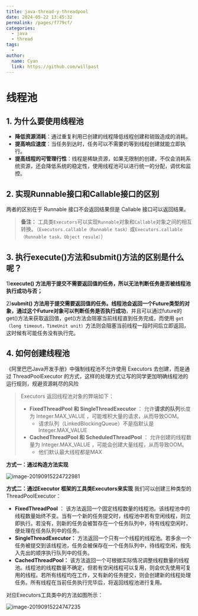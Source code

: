 ```yaml
---
title: java-thread-y-threadpool
date: 2024-05-22 13:45:32
permalink: /pages/f779cf/
categories:
  - java
  - thread
tags:
  - 
author: 
  name: Cyan
  link: https://github.com/willpast
---
```

# 线程池

## 1. 为什么要使用线程池

- **降低资源消耗**：通过重复利用已创建的线程降低线程创建和销毁造成的消耗。
- **提高响应速度**：当任务到达时，任务可以不需要的等到线程创建就能立即执行。
- **提高线程的可管理行性**：线程是稀缺资源，如果无限制的创建，不仅会消耗系统资源，还会降低系统的稳定性，使用线程池可以进行统一的分配，调优和监控。

##  2. 实现Runnable接口和Callable接口的区别

两者的区别在于 Runnable 接口不会返回结果但是 Callable 接口可以返回结果。

>**备注：** 工具类`Executors`可以实现`Runnable`对象和`Callable`对象之间的相互转换。（`Executors.callable（Runnable task）`或`Executors.callable（Runnable task，Object resule）`）

## 3. 执行execute()方法和submit()方法的区别是什么呢？

1)**execute() 方法用于提交不需要返回值的任务，所以无法判断任务是否被线程池执行成功与否；**

2)**submit() 方法用于提交需要返回值的任务。线程池会返回一个Future类型的对象，通过这个Future对象可以判断任务是否执行成功**，并且可以通过future的get()方法来获取返回值，get()方法会阻塞当前线程直到任务完成，而使用 `get（long timeout，TimeUnit unit）`方法则会阻塞当前线程一段时间后立即返回，这时候有可能任务没有执行完。

## 4. 如何创建线程池

《阿里巴巴Java开发手册》中强制线程池不允许使用 Executors 去创建，而是通过 ThreadPoolExecutor 的方式，这样的处理方式让写的同学更加明确线程池的运行规则，规避资源耗尽的风险

> Executors 返回线程池对象的弊端如下：
>
> - **FixedThreadPool 和 SingleThreadExecutor** ： 允许**请求的队列**长度为 Integer.MAX_VALUE ，可能堆积大量的请求，从而导致OOM。
>   - 请求队列（LinkedBlockingQueue）不是指默认是 Integer.MAX_VALUE
> - **CachedThreadPool 和 ScheduledThreadPool** ： 允许创建的线程数量为 Integer.MAX_VALUE ，可能会创建大量线程，从而导致OOM。
>   - 他们默认最大线程都是MAX

**方式一：通过构造方法实现** 

![image-20190915224722981](https://zszblog.oss-cn-beijing.aliyuncs.com/zszblog/blogimage-master/img/image-20190915224722981.png)

**方式二：通过Executor 框架的工具类Executors来实现** 我们可以创建三种类型的ThreadPoolExecutor：

- **FixedThreadPool** ： 该方法返回一个固定线程数量的线程池。该线程池中的线程数量始终不变。当有一个新的任务提交时，线程池中若有空闲线程，则立即执行。若没有，则新的任务会被暂存在一个任务队列中，待有线程空闲时，便处理在任务队列中的任务。
- **SingleThreadExecutor：** 方法返回一个只有一个线程的线程池。若多余一个任务被提交到该线程池，任务会被保存在一个任务队列中，待线程空闲，按先入先出的顺序执行队列中的任务。
- **CachedThreadPool：** 该方法返回一个可根据实际情况调整线程数量的线程池。线程池的线程数量不确定，但若有空闲线程可以复用，则会优先使用可复用的线程。若所有线程均在工作，又有新的任务提交，则会创建新的线程处理任务。所有线程在当前任务执行完毕后，将返回线程池进行复用。

对应Executors工具类中的方法如图所示：

![image-20190915224747235](https://zszblog.oss-cn-beijing.aliyuncs.com/zszblog/blogimage-master/img/image-20190915224747235.png)

## 
